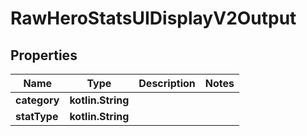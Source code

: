 
# RawHeroStatsUIDisplayV2Output

## Properties
| Name | Type | Description | Notes |
| ------------ | ------------- | ------------- | ------------- |
| **category** | **kotlin.String** |  |  |
| **statType** | **kotlin.String** |  |  |



